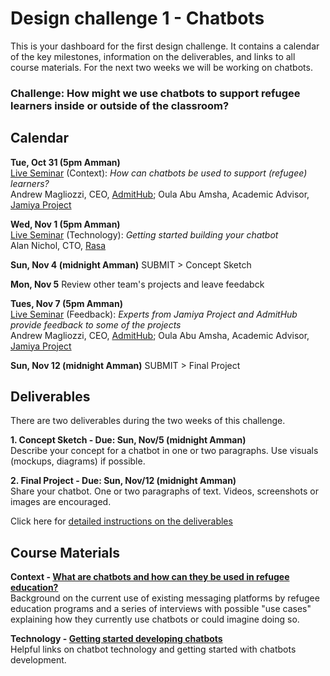 # Design challenge 1 - Chatbots

This is your dashboard for the first design challenge. It contains a calendar of the key milestones, information on the deliverables, and links to all course materials. For the next two weeks we will be working on chatbots. 

### Challenge: How might we use chatbots to support refugee learners inside or outside of the classroom? 

## Calendar

**Tue, Oct 31 (5pm Amman)**  
[Live Seminar](https://unhangout.media.mit.edu/event/rla/) (Context): *How can chatbots be used to support (refugee) learners?*  
Andrew Magliozzi, CEO, [AdmitHub](https://www.admithub.com/); Oula Abu Amsha, Academic Advisor, [Jamiya Project](https://www.jamiya.org/)

**Wed, Nov 1 (5pm Amman)**  
[Live Seminar](https://unhangout.media.mit.edu/event/rla/) (Technology): *Getting started building your chatbot*  
Alan Nichol, CTO, [Rasa](https://rasa.ai/)

**Sun, Nov 4 (midnight Amman)**
SUBMIT > Concept Sketch

**Mon, Nov 5**
Review other team's projects and leave feedabck 

**Tues, Nov 7 (5pm Amman)**  
[Live Seminar](https://unhangout.media.mit.edu/event/rla/) (Feedback): *Experts from Jamiya Project and AdmitHub provide feedback to some of the projects*  
Andrew Magliozzi, CEO, [AdmitHub](https://www.admithub.com/); Oula Abu Amsha, Academic Advisor, [Jamiya Project](https://www.jamiya.org/)

**Sun, Nov 12 (midnight Amman)**
SUBMIT > Final Project

## Deliverables 

There are two deliverables during the two weeks of this challenge. 

**1. Concept Sketch - Due: Sun, Nov/5 (midnight Amman)**  
Describe your concept for a chatbot in one or two paragraphs. Use visuals (mockups, diagrams) if possible. 

**2. Final Project - Due: Sun, Nov/12 (midnight Amman)**  
Share your chatbot. One or two paragraphs of text. Videos, screenshots or images are encouraged. 

Click here for [detailed instructions on the deliverables](https://gitlab.refugeelearning.site/rla/course-central/blob/master/challenge1/deliverables.md)

## Course Materials

**Context - [What are chatbots and how can they be used in refugee education?](https://gitlab.refugeelearning.site/rla/course-central/blob/master/challenge1/refugeecontext.md)**  
Background on the current use of existing messaging platforms by refugee education programs and a series of interviews with possible "use cases" explaining how they currently use chatbots or could imagine doing so. 

**Technology - [Getting started developing chatbots](https://gitlab.refugeelearning.site/rla/course-central/blob/master/challenge1/gettingstartedchatbots.md)**  
Helpful links on chatbot technology and getting started with chatbots development. 

